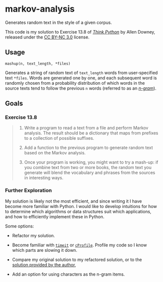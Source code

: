 # markov-analysis
Generates random text in the style of a given corpus.

This code is my solution to Exercise 13.8 of [*Think Python*](https://greenteapress.com/wp/think-python-2e/) 
by Allen Downey, released under the [CC BY-NC 3.0](https://creativecommons.org/licenses/by-nc/3.0/) license.

## Usage

`mashup(n, text_length, *files)`

Generates a string of random text of `text_length` words from user-specified text `*files`.
Words are generated one by one, and each subsequent word is randomly chosen from 
a probability distribution of which words in the source texts tend to follow the 
previous `n` words (referred to as an [*n-gram*](https://en.wikipedia.org/wiki/N-gram)).

## Goals

### Exercise 13.8

> 1. Write a program to read a text from a file and perform Markov analysis. The 
>    result should be a dictionary that maps from prefixes to a collection of 
>    possible suffixes.
>   
> 2. Add a function to the previous program to generate random text based on the 
>    Markov analysis.
>
> 3. Once your program is working, you might want to try a mash-up: if you 
>    combine text from two or more books, the random text you generate will blend
>    the vocabulary and phrases from the sources in interesting ways.

### Further Exploration

My solution is likely not the most efficient, and since writing it I have become more familiar with Python.
I would like to develop intuitions for how to determine which algorithms or data structures suit which applications,
and how to efficiently implement these in Python.

Some options:

- Refactor my solution.

- Become familiar with [`timeit`](https://docs.python.org/3/library/timeit.html) 
  or [`cProfile`](https://docs.python.org/3/library/profile.html). Profile my
  code so I know which parts are slowing it down.
  
- Compare my original solution to my refactored solution, or to the 
  [solution provided by the author](http://thinkpython2.com/code/markov.py),

- Add an option for using characters as the n-gram items.
